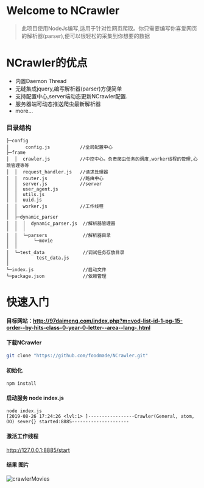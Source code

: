 # Welcome to NCrawler
> 此项目使用NodeJs编写,适用于针对性网页爬取。你只需要编写你喜爱网页的解析器(parser),便可以很轻松的采集到你想要的数据
# NCrawler的优点
- 内置Daemon Thread
- 无缝集成jquery,编写解析器(parser)方便简单
- 支持配置中心,server端动态更新NCrawler配置.
- 服务器端可动态推送爬虫最新解析器
- more...


### 目录结构
```
├─config
│      config.js           //全局配置中心
├─frame 
│  │  crawler.js           //中控中心。负责爬虫任务的调度,worker线程的管理,心跳管理等等  
│  │  request_handler.js   //请求处理器
│  │  router.js            //路由中心
│  │  server.js            //server
│  │  user_agent.js
│  │  utils.js       
│  │  uuid.js
│  │  worker.js            //工作线程
│  │  
│  ├─dynamic_parser
│  │  │  dynamic_parser.js  //解析器管理器
│  │  │  
│  │  └─parsers             //解析器目录
│  │      └─movie
│  │                  
│  └─test_data              //调试任务存放目录
│          test_data.js
│          
└─index.js                  //启动文件
└─package.json              //依赖管理
```

# 快速入门

#### 目标网站：http://97daimeng.com/index.php?m=vod-list-id-1-pg-15-order--by-hits-class-0-year-0-letter--area--lang-.html 
#### 下载NCrawler
```bash
git clone "https://github.com/foodmade/NCrawler.git"
```
#### 初始化
```
npm install
```
#### 启动服务 node index.js
```
node index.js
[2019-08-26 17:24:26 <lvl:1> ]-----------------Crawler(General, atom, OO) sever{} started:8885---------------------
```
#### 激活工作线程 
http://127.0.0.1:8885/start
#### 结果 图片
![crawlerMovies](https://www.xiaomingblog.cn/upload/2019/8/crawlerMovies-9d820bdaf3d242c6a3ec3a932862a922.png)


